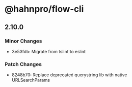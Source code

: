 # @hahnpro/flow-cli

## 2.10.0
### Minor Changes

- 3e53fdb: Migrate from tslint to eslint

### Patch Changes

- 8248b70: Replace deprecated querystring lib with native URLSearchParams
